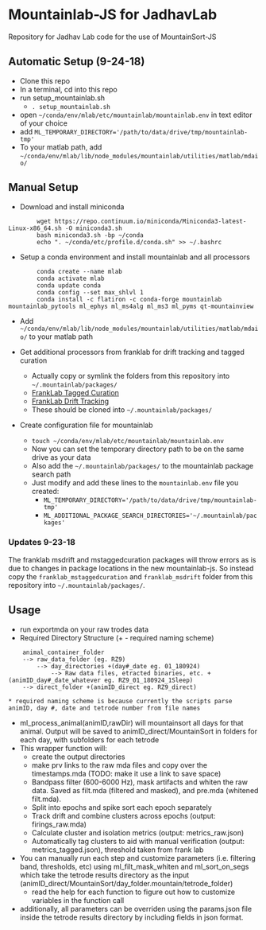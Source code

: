 Mountainlab-JS for JadhavLab
======

Repository for Jadhav Lab code for the use of MountainSort-JS

Automatic Setup (9-24-18)
------
* Clone this repo
* In a terminal, cd into this repo
* run  setup_mountainlab.sh
    * `. setup_mountainlab.sh`
* open  `~/conda/env/mlab/etc/mountainlab/mountainlab.env` in text editor of your choice
* add `ML_TEMPORARY_DIRECTORY='/path/to/data/drive/tmp/mountainlab-tmp'`
* To your matlab path, add `~/conda/env/mlab/lib/node_modules/mountainlab/utilities/matlab/mdaio/`


Manual Setup
------
* Download and install miniconda

```shell
        wget https://repo.continuum.io/miniconda/Miniconda3-latest-Linux-x86_64.sh -O miniconda3.sh
        bash miniconda3.sh -bp ~/conda
        echo ". ~/conda/etc/profile.d/conda.sh" >> ~/.bashrc
```

* Setup a conda environment and install mountainlab and all processors

```shell
        conda create --name mlab
        conda activate mlab
        conda update conda
        conda config --set max_shlvl 1
        conda install -c flatiron -c conda-forge mountainlab mountainlab_pytools ml_ephys ml_ms4alg ml_ms3 ml_pyms qt-mountainview
```
* Add `~/conda/env/mlab/lib/node_modules/mountainlab/utilities/matlab/mdaio/` to your matlab path

* Get additional processors from franklab for drift tracking and tagged curation
    * Actually copy or symlink the folders from this repository into `~/.mountainlab/packages/`
    * [FrankLab Tagged Curation](https://bitbucket.org/franklab/franklab_mstaggedcuration/src/master/)
    * [FrankLab Drift Tracking](https://bitbucket.org/franklab/franklab_msdrift/src/master/)
    * These should be cloned into `~/.mountainlab/packages/`

* Create configuration file for mountainlab
    * `touch ~/conda/env/mlab/etc/mountainlab/mountainlab.env`
    * Now you can set the temporary directory path to be on the same drive as your data
    * Also add the `~/.mountainlab/packages/` to the mountainlab package search path
    * Just modify and add these lines to the `mountainlab.env` file you created:
        * `ML_TEMPORARY_DIRECTORY='/path/to/data/drive/tmp/mountainlab-tmp'`
        * `ML_ADDITIONAL_PACKAGE_SEARCH_DIRECTORIES='~/.mountainlab/packages'`

### Updates 9-23-18
The franklab msdrift and mstaggedcuration packages will throw errors as is due to changes in package locations in the new mountainlab-js. So instead copy the `franklab_mstaggedcuration` and `franklab_msdrift` folder from this repository into `~/.mountainlab/packages/`. 

Usage
------
* run exportmda on your raw trodes data
* Required Directory Structure (+ - required naming scheme)
```
    animal_container_folder
    --> raw_data_folder (eg. RZ9)
        --> day_directories +(day#_date eg. 01_180924)
            --> Raw data files, etracted binaries, etc. +(animID_day#_date_whatever eg. RZ9_01_180924_1Sleep)
    --> direct_folder +(animID_direct eg. RZ9_direct) 
```
    * required naming scheme is because currently the scripts parse animID, day #, date and tetrode number from file names
* ml_process_animal(animID,rawDir) will mountainsort all days for that animal. Output will be saved to animID_direct/MountainSort in folders for each day, with subfolders for each tetrode
* This wrapper function will:
    * create the output directories
    * make prv links to the raw mda files and copy over the timestamps.mda (TODO: make it use a link to save space)
    * Bandpass filter (600-6000 Hz), mask artifacts and whiten  the raw data. Saved as filt.mda (filtered and masked), and pre.mda (whitened filt.mda).
    * Split into epochs and spike sort each epoch separately
    * Track drift and combine clusters across epochs (output: firings_raw.mda)
    * Calculate cluster and isolation metrics (output: metrics_raw.json)
    * Automatically tag clusters to aid with manual verification (output: metrics_tagged.json), threshold taken from frank lab
* You can manually run each step and customize parameters (i.e. filtering band, thresholds, etc) using ml_filt_mask_whiten and ml_sort_on_segs which take the tetrode results directory as the input (animID_direct/MountainSort/day_folder.mountain/tetrode_folder)
    * read the help for each function to figure out how to customize variables in the function call
* additionally, all parameters  can be overriden using the params.json file inside the tetrode results directory by including fields in json format.

